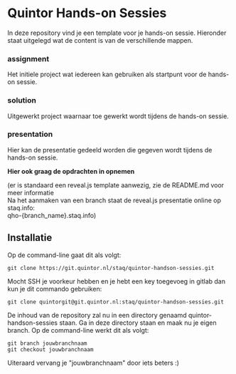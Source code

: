 # Quintor Hands-on Sessies

In deze repository vind je een template voor je hands-on sessie. Hieronder staat uitgelegd wat de content is van de verschillende mappen.

### assignment
Het initiele project wat iedereen kan gebruiken als startpunt voor de hands-on sessie.

### solution
Uitgewerkt project waarnaar toe gewerkt wordt tijdens de hands-on sessie.

### presentation
Hier kan de presentatie gedeeld worden die gegeven wordt tijdens de hands-on sessie.

__Hier ook graag de opdrachten in opnemen__

(er is standaard een reveal.js template aanwezig, zie de README.md voor meer informatie<br/>
Na het aanmaken van een branch staat de reveal.js presentatie online op staq.info:<br/>
qho-{branch_name}.staq.info)

## Installatie
Op de command-line gaat dit als volgt:
```
git clone https://git.quintor.nl/staq/quintor-handson-sessies.git
```

Mocht SSH je voorkeur hebben en je hebt een key toegevoeg in gitlab dan kun je dit commando gebruiken:
```
git clone quintorgit@git.quintor.nl:staq/quintor-handson-sessies.git
```

De inhoud van de repository zal nu in een directory genaamd quintor-handson-sessies staan.
Ga in deze directory staan en maak nu je eigen branch.
Op de command-line werkt dit als volgt:

```
git branch jouwbranchnaam
git checkout jouwbranchnaam
```

Uiteraard vervang je "jouwbranchnaam" door iets beters :)

